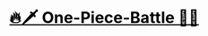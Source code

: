 # <a href="https://saadmahi.github.io/42-One-Piece-Battle/" style="color: black;">🔥🗡️ One-Piece-Battle 🌊💥</a>


